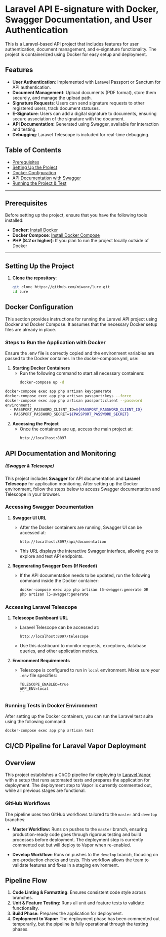 # Laravel API E-signature  with Docker, Swagger Documentation, and User Authentication

This is a Laravel-based API project that includes features for user authentication, document management, and e-signature functionality. The project is containerized using Docker for easy setup and deployment.

## Features

- **User Authentication**: Implemented with Laravel Passport or Sanctum for API authentication.
- **Document Management**: Upload documents (PDF format), store them securely, and manage the upload path.
- **Signature Requests**: Users can send signature requests to other registered users, track document statuses.
- **E-Signature**: Users can add a digital signature to documents, ensuring secure association of the signature with the document.
- **API Documentation**: Generated using Swagger, available for interaction and testing.
- **Debugging**: Laravel Telescope is included for real-time debugging.

## Table of Contents

- [Prerequisites](#prerequisites)
- [Setting Up the Project](#setting-up-the-project)
- [Docker Configuration](#docker-configuration)
- [API Documentation with Swagger](#api-documentation-and-monitoring)
- [Running the Project & Test](#running-tests-in-docker-environment)


---

## Prerequisites

Before setting up the project, ensure that you have the following tools installed:

- **Docker**: [Install Docker](https://www.docker.com/get-started)
- **Docker Compose**: [Install Docker Compose](https://docs.docker.com/compose/install/)
- **PHP (8.2 or higher)**: If you plan to run the project locally outside of Docker

---

## Setting Up the Project

1. **Clone the repository**:

   ```bash
   git clone https://github.com/niwanc/lure.git
   cd lure

## Docker Configuration
This section provides instructions for running the Laravel API project using Docker and Docker Compose. It assumes that the necessary Docker setup files are already in place.
### Steps to Run the Application with Docker

Ensure the .env file is correctly copied and the environment variables are passed to the Docker container. In the docker-compose.yml, use:
1. **Starting Docker Containers**
    - Run the following command to start all necessary containers:
      ```bash
      docker-compose up -d
      ```


```bash
docker-compose exec app php artisan key:generate
docker-compose exec app php artisan passport:keys --force
docker-compose exec app php artisan passport:client --password
environment:
  - PASSPORT_PASSWORD_CLIENT_ID=${PASSPORT_PASSWORD_CLIENT_ID}
  - PASSPORT_PASSWORD_SECRET=${PASSPORT_PASSWORD_SECRET}
```

2. **Accessing the Project**
    - Once the containers are up, access the main project at:
      ```
      http://localhost:8097
      ```

## API Documentation and Monitoring 

##### (Swagger & Telescope)

This project includes **Swagger** for API documentation and **Laravel Telescope** for application monitoring. After setting up the Docker environment, follow the steps below to access Swagger documentation and Telescope in your browser.

### Accessing Swagger Documentation

1. **Swagger UI URL**
    - After the Docker containers are running, Swagger UI can be accessed at:
      ```
      http://localhost:8097/api/documentation
      ```
    - This URL displays the interactive Swagger interface, allowing you to explore and test API endpoints.

2. **Regenerating Swagger Docs (If Needed)**
    - If the API documentation needs to be updated, run the following command inside the Docker container:
      ```bash
      docker-compose exec app php artisan l5-swagger:generate OR
      php artisan l5-swagger:generate
      ```

### Accessing Laravel Telescope

1. **Telescope Dashboard URL**
    - Laravel Telescope can be accessed at:
      ```
      http://localhost:8097/telescope
      ```
    - Use this dashboard to monitor requests, exceptions, database queries, and other application metrics.

2. **Environment Requirements**
    - Telescope is configured to run in `local`  environment. Make sure your `.env` file specifies:
      ```env
      TELESCOPE_ENABLED=true
      APP_ENV=local
      ``
### Running Tests in Docker Environment

After setting up the Docker containers, you can run the Laravel test suite using the following command:

```bash
docker-compose exec app php artisan test
```


## CI/CD Pipeline for Laravel Vapor Deployment

## Overview
This project establishes a CI/CD pipeline for deploying to [Laravel Vapor](https://vapor.laravel.com/), with a setup that runs automated tests and prepares the application for deployment. The deployment step to Vapor is currently commented out, while all previous stages are functional.

### GitHub Workflows
The pipeline uses two GitHub workflows tailored to the `master` and `develop` branches:

- **Master Workflow:** Runs on pushes to the `master` branch, ensuring production-ready code goes through rigorous testing and build processes before deployment. The deployment step is currently commented out but will deploy to Vapor when re-enabled.

- **Develop Workflow:** Runs on pushes to the `develop` branch, focusing on pre-production checks and tests. This workflow allows the team to validate features and fixes in a staging environment.

## Pipeline Flow
1. **Code Linting & Formatting:** Ensures consistent code style across branches.
2. **Unit & Feature Testing:** Runs all unit and feature tests to validate functionality.
3. **Build Phase:** Prepares the application for deployment.
4. **Deployment to Vapor:** The deployment phase has been commented out temporarily, but the pipeline is fully operational through the testing phases.

